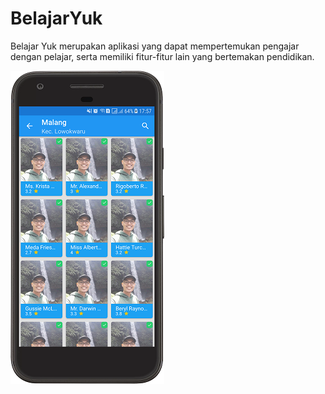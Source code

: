 # BelajarYuk

Belajar Yuk merupakan aplikasi yang dapat mempertemukan pengajar dengan pelajar, serta memiliki fitur-fitur lain yang bertemakan pendidikan.

![alt text](https://raw.githubusercontent.com/lutluthfi/BelajarYuk/master/screenshot/seluruh-pengajar.png)
